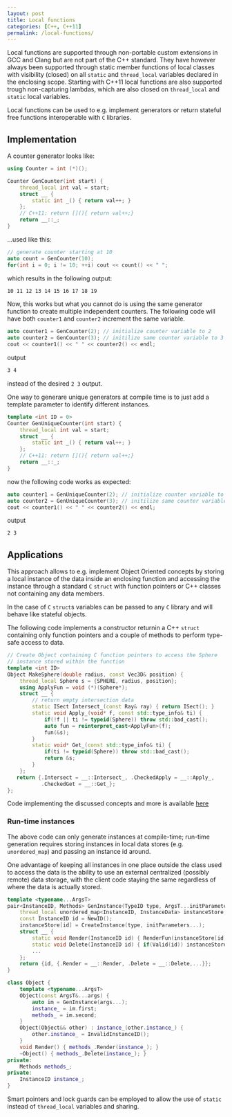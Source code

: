 ```yaml
---
layout: post
title: Local functions
categories: [C++, C++11]
permalink: /local-functions/
---
```


Local functions are supported through non-portable custom extensions in GCC
and Clang but are not part of the C++ standard.
They have however always been supported through static member functions of local
classes with visibility (closed) on all `static` and `thread_local` variables
declared in the enclosing scope.
Starting with C++11 local functions are also supported trough non-capturing
lambdas, which are also closed on `thread_local` and `static` local variables.

Local functions can be used to e.g. implement generators or return stateful
free functions interoperable with `C` libraries.

## Implementation

A counter generator looks like:

```cpp
using Counter = int (*)();

Counter GenCounter(int start) {
    thread_local int val = start;
    struct __ {
        static int _() { return val++; }
    };
    // C++11: return [](){ return val++;}
    return __::_;
}
```

...used like this:

```cpp
// generate counter starting at 10
auto count = GenCounter(10); 
for(int i = 0; i != 10; ++i) cout << count() << " ";
```

which results in the following output:

```sh
10 11 12 13 14 15 16 17 18 19
```

Now, this works but what you cannot do is using the same generator function
to create multiple independent counters.
The following code will have both `counter1` and `counter2` increment the same
variable.

```cpp
auto counter1 = GenCounter(2); // initialize counter variable to 2
auto counter2 = GenCounter(3); // initilize same counter variable to 3
cout << counter1() << " " << counter2() << endl;
```

output

```sh
3 4
```

instead of the desired `2 3` output.

One way to generare unique generators at compile time is to just add a template
parameter to identify different instances.

```cpp
template <int ID = 0>
Counter GenUniqueCounter(int start) {
    thread_local int val = start;
    struct __ {
        static int _() { return val++; }
    };
    // C++11: return [](){ return val++;}
    return __::_;
}

```

now the following code works as expected:

```cpp
auto counter1 = GenUniqueCounter(2); // initialize counter variable to 2
auto counter2 = GenUniqueCounter(3); // initilize same counter variable to 3
cout << counter1() << " " << counter2() << endl;
```

output

```sh
2 3
```

## Applications

This approach allows to e.g. implement Object Oriented concepts by storing
a local instance of the data inside an enclosing function and accessing the
instance through a standard `C` `struct` with function pointers or C++ classes
not containing any data members.

In the case of `C` `struct`s variables can be passed to any `C` library and will
behave like stateful objects.

The following code implements a constructor returnin a C++ `struct` containing
only function pointers and a couple of methods to perform type-safe access to
data.

```cpp
// Create Object containing C function pointers to access the Sphere
// instance stored within the function
template <int ID>
Object MakeSphere(double radius, const Vec3D& position) {
    thread_local Sphere s = {SPHERE, radius, position};
    using ApplyFun = void (*)(Sphere*);
    struct __ {
        // return empty intersection data
        static ISect Intersect_(const Ray& ray) { return ISect(); }
        static void Apply_(void* f, const std::type_info& ti) {
            if(!f || ti != typeid(Sphere)) throw std::bad_cast();
            auto fun = reinterpret_cast<ApplyFun>(f);
            fun(&s);
        }
        static void* Get_(const std::type_info& ti) {
            if(ti != typeid(Sphere)) throw std::bad_cast();
            return &s;
        }
    };
   return {.Intersect = __::Intersect_, .CheckedApply = __::Apply_,
           .CheckedGet = __::Get_};
};

```

Code implementing the discussed concepts and more is available
[here](https://github.com/ugovaretto/cpp11-scratch/blob/master/training/local_functions.cpp)

### Run-time instances

The above code can only generate instances at compile-time; run-time generation
requires storing instances in local data stores (e.g. `unordered_map`)
and passing an instance id around.

One advantage of keeping all instances in one place outside the class used to
access the data is the ability to use an external centralized (possibly remote)
data storage, with the client code staying the same regardless of where
the data is actually stored.

```cpp
template <typename...ArgsT>
pair<InstanceID, Methods> GenInstance(TypeID type, ArgsT...initParameters) {
    thread_local unordered_map<InstanceID, InstanceData> instanceStore;
    const InstanceID id = NewID();
    instanceStore[id] = CreateInstance(type, initParameters...);
    struct __ {
        static void Render(InstanceID id) { RenderFun(instanceStore[id]);}
        static void Delete(InstanceID id) { if(Valid(id)) instanceStore.erase(id);}
        ...
    };
    return {id, {.Render = __::Render, .Delete = __::Delete,...}}; 
}

class Object {
    template <typename...ArgsT>
    Object(const ArgsT&...args) {
        auto im = GenInstance(args...);
        instance_ = im.first;
        methods_ = im.second;
    }
    Object(Object&& other) : instance_(other.instance_) {
        other.instance_ = InvalidInstanceID();
    }
    void Render() { methods_.Render(instance_); }
    ~Object() { methods_.Delete(instance_); }
private:
    Methods methods_;
private:
    InstanceID instance_;
}
```

Smart pointers and lock guards can be employed to allow the use of `static`
instead of `thread_local` variables and sharing.


